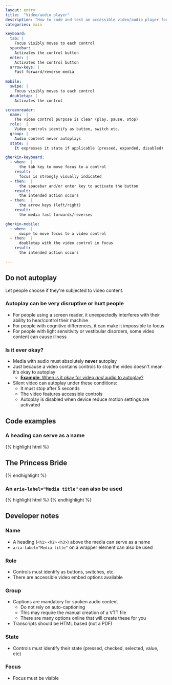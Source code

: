```yaml
---
layout: entry
title:  "Video/audio player"
description: "How to code and test an accessible video/audio player for Web"
categories: main

keyboard:
  tab: |
    Focus visibly moves to each control
  spacebar: |
    Activates the control button
  enter: |
    Activates the control button
  arrow-keys: |
    Fast forward/reverse media
          
mobile:
  swipe: |
    Focus visibly moves to each control
  doubletap: |
    Activates the control

screenreader:
  name:  |
    The video control purpose is clear (play, pause, stop)
  role:  |
    Video controls identify as button, switch etc.
  group: |
    Audio content never autoplays
  state: |
    It expresses it state if applicable (pressed, expanded, disabled)

gherkin-keyboard: 
  - when:  |
      the tab key to move focus to a control
    result: |
      focus is strongly visually indicated
  - then:  |
      the spacebar and/or enter key to activate the button
    result: |
      the intended action occurs
  - then:  |
      the arrow keys (left/right)
    result: |
      the media fast forwards/reverses

gherkin-mobile:
  - when:  |
      swipe to move focus to a video control
  - then:  |
      doubletap with the video control in focus
    result: |
      the intended action occurs

---
```


## Do not autoplay

Let people choose if they're subjected to video content.

### Autoplay can be very disruptive or hurt people

- For people using a screen reader, it unexpectedly interferes with their ability to hear/control their machine  
- For people with cognitive differences, it can make it impossible to focus
- For people with light sensitivity or vestibular disorders, some video content can cause illness

### Is it ever okay?

- Media with audio must absolutely **never** autoplay
- Just because a video contains controls to stop the video doesn't mean it's okay to autoplay
  - [**Example**: When is it okay for video _and_ audio to autoplay?](https://www.youtube.com/watch?v=dQw4w9WgXcQ)
- Silent video can autoplay under these conditions:
  - It must stop after 5 seconds 
  - The video features accessible controls
  - Autoplay is disabled when device reduce motion settings are activated

## Code examples

### A heading can serve as a name

{% highlight html %}
<h2>The Princess Bride</h2>
<video-embed>
</video-embed>
{% endhighlight %}

### An `aria-label="Media title"` can also be used

{% highlight html %}
<video-embed aria-label="The Princess Bride"></video-embed>
{% endhighlight %}

## Developer notes

### Name

- A heading (`<h1>` `<h2>` `<h3>`) above the media can serve as a name
- `aria-label="Media title"` on a wrapper element can also be used

### Role

- Controls must identify as buttons, switches, etc.
- There are accessible video embed options available

### Group

- Captions are mandatory for spoken audio content
  - Do not rely on auto-captioning
  - This may require the manual creation of a VTT file
  - There are many options online that will create these for you
- Transcripts should be HTML based (not a PDF)

### State

- Controls must identify their state (pressed, checked, selected, value, etc)

### Focus

- Focus must be visible
